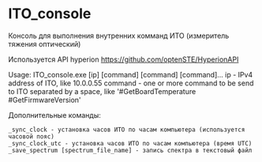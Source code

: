 # ITO_console
Консоль для выполнения внутренних комманд ИТО (измеритель тяжения оптический)

Используется API hyperion https://github.com/optenSTE/HyperionAPI

Usage: ITO_console.exe [ip] [command] [command] [command]...
ip - IPv4 address of ITO, like 10.0.0.55
command - one or more command to be send to ITO separated by a space, like '#GetBoardTemperature #GetFirmwareVersion'

Дополнительные команды:
```
_sync_clock - установка часов ИТО по часам компьютера (используется часовой пояс)
_sуnc_clock_utс - установка часов ИТО по часам компьютера (время UTC)
_save_spectrum [spectrum_file_name] - запись спектра в текстовый файл
```

